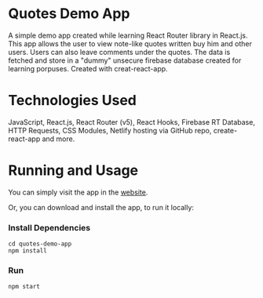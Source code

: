 # Quotes Demo App

A simple demo app created while learning React Router library in React.js.
This app allows the user to view note-like quotes written buy him and other users. Users can also leave comments under the quotes.
The data is fetched and store in a "dummy" unsecure firebase database created for learning porpuses.
Created with creat-react-app.

# Technologies Used
JavaScript, React.js, React Router (v5), React Hooks, Firebase RT Database, HTTP Requests, CSS Modules, Netlify hosting via GitHub repo, create-react-app and more.

# Running and Usage

You can simply visit the app in the [website](https://quotes-demo-app.netlify.app).

Or, you can download and install the app, to run it locally:

### Install Dependencies
```
cd quotes-demo-app
npm install
```
### Run
```
npm start
```
